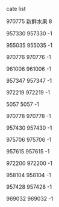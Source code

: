 cate list

970775 新鲜水果 8

957330 957330 -1

955035 955035 -1

970776 970776 -1

961006 961006 -1

957347 957347 -1

972219 972219 -1

5057 5057 -1

970778 970778 -1

957430 957430 -1

975706 975706 -1

957615 957615 -1

972200 972200 -1

958104 958104 -1

957428 957428 -1

969032 969032 -1

